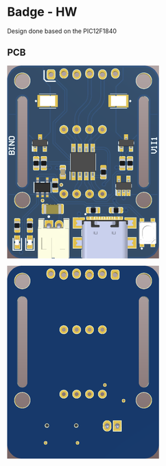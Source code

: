 # Badge - HW #

Design done based on the PIC12F1840

## PCB ##

![PCB Top](image/pcb_top.png)

![PCB Bottom](image/pcb_bottom.png)
